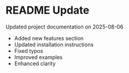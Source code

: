 # README Update

Updated project documentation on 2025-08-06

- Added new features section
- Updated installation instructions
- Fixed typos
- Improved examples
- Enhanced clarity